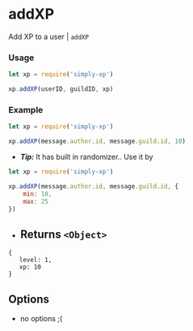 # addXP

Add XP to a user | `addXP`

### Usage

```js
let xp = require('simply-xp')

xp.addXP(userID, guildID, xp)
```

### Example

```js
let xp = require('simply-xp')

xp.addXP(message.author.id, message.guild.id, 10)
```

- **_Tip:_** It has built in randomizer.. Use it by

```js
let xp = require('simply-xp')

xp.addXP(message.author.id, message.guild.id, {
	min: 10,
	max: 25
})
```

- ## Returns `<Object>`

```
{
   level: 1,
   xp: 10
}
```

## Options

- no options ;(
